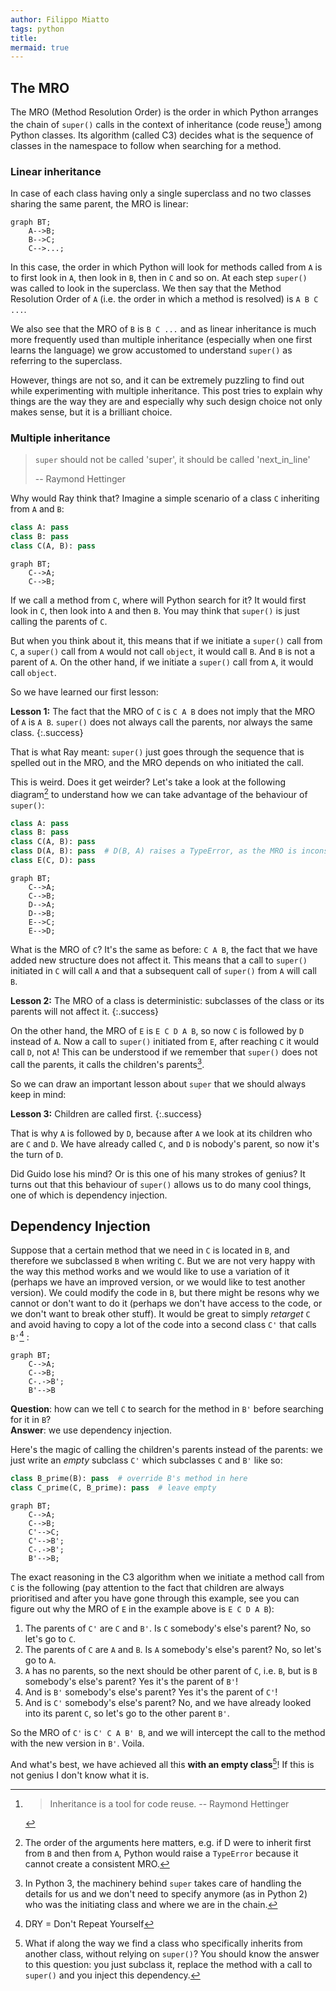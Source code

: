 ```yaml
---
author: Filippo Miatto
tags: python
title: 
mermaid: true
---
```


## The MRO
The MRO (Method Resolution Order) is the order in which Python arranges the chain of `super()` calls in the context of inheritance (code reuse[^3]) among Python classes. Its algorithm (called C3) decides what is the sequence of classes in the namespace to follow when searching for a method. 

### Linear inheritance
In case of each class having only a single superclass and no two classes sharing the same parent, the MRO is linear:

```mermaid
graph BT;
    A-->B;
    B-->C;
    C-->...;
```

In this case, the order in which Python will look for methods called from `A` is to first look in `A`, then look in `B`, then in `C` and so on. At each step `super()` was called to look in the superclass. We then say that the Method Resolution Order of `A` (i.e. the order in which a method is resolved) is `A B C ...`. 

We also see that the MRO of `B` is `B C ...` and as linear inheritance is much more frequently used than multiple inheritance (especially when one first learns the language) we grow accustomed to understand `super()` as referring to the superclass. 

However, things are not so, and it can be extremely puzzling to find out while experimenting with multiple inheritance. This post tries to explain why things are the way they are and especially why such design choice not only makes sense, but it is a brilliant choice.

### Multiple inheritance

> `super` should not be called 'super', it should be called 'next_in_line'
>
> -- Raymond Hettinger

Why would Ray think that? Imagine a simple scenario of a class `C` inheriting from `A` and `B`:

```python
class A: pass
class B: pass
class C(A, B): pass
```

```mermaid
graph BT;
    C-->A;
    C-->B;
```

If we call a method from `C`, where will Python search for it? It would first look in `C`, then look into `A` and then `B`. You may think that `super()` is just calling the parents of `C`.

But when you think about it, this means that if we initiate a `super()` call from `C`, a `super()` call from `A` would not call `object`, it would call `B`. And `B` is not a parent of `A`. On the other hand, if we initiate a `super()` call from `A`, it would call `object`.

So we have learned our first lesson:

**Lesson 1:** The fact that the MRO of `C` is `C A B` does not imply that the MRO of `A` is `A B`. `super()` does not always call the parents, nor always the same class.
{:.success}

That is what Ray meant: `super()` just goes through the sequence that is spelled out in the MRO, and the MRO depends on who initiated the call.

This is weird. Does it get weirder? Let's take a look at the following diagram[^1] to understand how we can take advantage of the behaviour of `super()`:

[^1]: The order of the arguments here matters, e.g. if D were to inherit first from `B` and then from `A`, Python would raise a `TypeError` because it cannot create a consistent MRO.

```python
class A: pass
class B: pass
class C(A, B): pass
class D(A, B): pass  # D(B, A) raises a TypeError, as the MRO is inconsistent
class E(C, D): pass
```

```mermaid
graph BT;
    C-->A;
    C-->B;
    D-->A;
    D-->B;
    E-->C;
    E-->D;
```

What is the MRO of `C`? It's the same as before: `C A B`, the fact that we have added new structure does not affect it. This means that a call to `super()` initiated in `C` will call `A` and that a subsequent call of `super()` from `A` will call `B`.


**Lesson 2:** The MRO of a class is deterministic: subclasses of the class or its parents will not affect it.
{:.success}

On the other hand, the MRO of `E` is `E C D A B`, so now `C` is followed by `D` instead of `A`. Now a call to `super()` initiated from `E`, after reaching `C` it would call `D`, not `A`! 
This can be understood if we remember that `super()` does not call the parents, it calls the children's parents[^2].

[^2]: In Python 3, the machinery behind `super` takes care of handling the details for us and we don't need to specify anymore (as in Python 2) who was the initiating class and where we are in the chain.

So we can draw an important lesson about `super` that we should always keep in mind:

**Lesson 3:** Children are called first.
{:.success}

That is why `A` is followed by `D`, because after `A` we look at its children who are `C` and `D`. We have already called `C`, and `D` is nobody's parent, so now it's the turn of `D`.

Did Guido lose his mind? Or is this one of his many strokes of genius? It turns out that this behaviour of `super()` allows us to do many cool things, one of which is dependency injection.

## Dependency Injection

Suppose that a certain method that we need in `C` is located in `B`, and therefore we subclassed `B` when writing `C`. But we are not very happy with the way this method works and we would like to use a variation of it (perhaps we have an improved version, or we would like to test another version). We could modify the code in `B`, but there might be resons why we cannot or don't want to do it (perhaps we don't have access to the code, or we don't want to break other stuff). It would be great to simply _retarget_ `C` and avoid having to copy a lot of the code into a second class `C'` that calls `B'`[^4] :

[^3]: >Inheritance is a tool for code reuse. -- Raymond Hettinger
[^4]: DRY = Don't Repeat Yourself

```mermaid
graph BT;
    C-->A;
    C-->B;
    C-.->B';
    B'-->B
```

**Question**: how can we tell `C` to search for the method in `B'` before searching for it in  `B`?  
**Answer**: we use dependency injection.

Here's the magic of calling the children's parents instead of the parents: we just write an _empty_ subclass `C'` which subclasses `C` and `B'` like so:

```python
class B_prime(B): pass  # override B's method in here
class C_prime(C, B_prime): pass  # leave empty
```

```mermaid
graph BT;
    C-->A;
    C-->B;
    C'-->C;
    C'-->B';
    C-.->B';
    B'-->B;
```

The exact reasoning in the C3 algorithm when we initiate a method call from `C` is the following (pay attention to the fact that children are always prioritised and after you have gone through this example, see you can figure out why the MRO of `E` in the example above is `E C D A B`):
1. The parents of `C'` are `C` and `B'`. Is `C` somebody's else's parent? No, so let's go to `C`.
2. The parents of `C` are `A` and `B`. Is `A` somebody's else's parent? No, so let's go to `A`.
3. `A` has no parents, so the next should be other parent of `C`, i.e. `B`, but is `B` somebody's else's parent? Yes it's the parent of `B'`!
4. And is `B'` somebody's else's parent? Yes it's the parent of `C'`!
5. And is `C'` somebody's else's parent? No, and we have already looked into its parent `C`, so let's go to the other parent `B'`.

So the MRO of `C'` is `C' C A B' B`, and we will intercept the call to the method with the new version in `B'`. Voila.


And what's best, we have achieved all this __with an empty class__[^5]! If this is not genius I don't know what it is.

[^5]: What if along the way we find a class who specifically inherits from another class, without relying on `super()`? You should know the answer to this question: you just subclass it, replace the method with a call to `super()` and you inject this dependency.